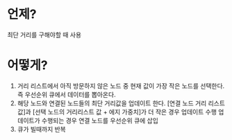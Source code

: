 # 언제?

최단 거리를 구해야할 때 사용

# 어떻게?

1. 거리 리스트에서 아직 방문하지 않은 노드 중 현재 값이 가장 작은 노드를 선택한다. 즉 우선순위 큐에서 데이터를 뽑아온다.
2. 해당 노드와 연결된 노드들의 최단 거리값을 업데이트 한다.
   [연결 노드 거리 리스트 값]과 [선택 노드의 거리리스트 값 + 에지 가중치]가 더 작은 경우 업데이트 수행
   업데이트가 수행되는 경우 연결 노드를 우선순위 큐에 삽입
3. 큐가 빌때까지 반복
